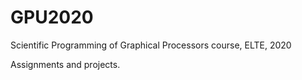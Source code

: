 # GPU2020

Scientific Programming of Graphical Processors course, ELTE, 2020

Assignments and projects.
